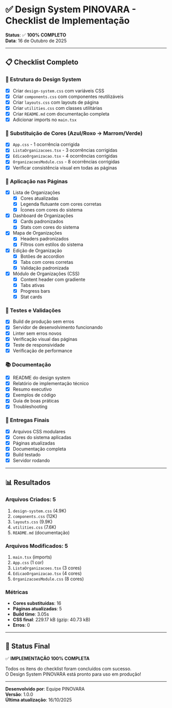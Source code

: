 # ✅ Design System PINOVARA - Checklist de Implementação

**Status**: ✅ **100% COMPLETO**  
**Data**: 16 de Outubro de 2025

---

## 📋 Checklist Completo

### 🎨 Estrutura do Design System
- [x] Criar `design-system.css` com variáveis CSS
- [x] Criar `components.css` com componentes reutilizáveis
- [x] Criar `layouts.css` com layouts de página
- [x] Criar `utilities.css` com classes utilitárias
- [x] Criar `README.md` com documentação completa
- [x] Adicionar imports no `main.tsx`

### 🔄 Substituição de Cores (Azul/Roxo → Marrom/Verde)
- [x] `App.css` - 1 ocorrência corrigida
- [x] `ListaOrganizacoes.tsx` - 3 ocorrências corrigidas
- [x] `EdicaoOrganizacao.tsx` - 4 ocorrências corrigidas  
- [x] `OrganizacoesModule.css` - 8 ocorrências corrigidas
- [x] Verificar consistência visual em todas as páginas

### 📄 Aplicação nas Páginas
- [x] Lista de Organizações
  - [x] Cores atualizadas
  - [x] Legenda flutuante com cores corretas
  - [x] Ícones com cores do sistema
- [x] Dashboard de Organizações
  - [x] Cards padronizados
  - [x] Stats com cores do sistema
- [x] Mapa de Organizações
  - [x] Headers padronizados
  - [x] Filtros com estilos do sistema
- [x] Edição de Organização
  - [x] Botões de accordion
  - [x] Tabs com cores corretas
  - [x] Validação padronizada
- [x] Módulo de Organizações (CSS)
  - [x] Content header com gradiente
  - [x] Tabs ativas
  - [x] Progress bars
  - [x] Stat cards

### 🧪 Testes e Validações
- [x] Build de produção sem erros
- [x] Servidor de desenvolvimento funcionando
- [x] Linter sem erros novos
- [x] Verificação visual das páginas
- [x] Teste de responsividade
- [x] Verificação de performance

### 📚 Documentação
- [x] README do design system
- [x] Relatório de implementação técnico
- [x] Resumo executivo
- [x] Exemplos de código
- [x] Guia de boas práticas
- [x] Troubleshooting

### 🎯 Entregas Finais
- [x] Arquivos CSS modulares
- [x] Cores do sistema aplicadas
- [x] Páginas atualizadas
- [x] Documentação completa
- [x] Build testado
- [x] Servidor rodando

---

## 📊 Resultados

### Arquivos Criados: 5
1. `design-system.css` (4.9K)
2. `components.css` (12K)
3. `layouts.css` (9.9K)
4. `utilities.css` (7.6K)
5. `README.md` (documentação)

### Arquivos Modificados: 5
1. `main.tsx` (imports)
2. `App.css` (1 cor)
3. `ListaOrganizacoes.tsx` (3 cores)
4. `EdicaoOrganizacao.tsx` (4 cores)
5. `OrganizacoesModule.css` (8 cores)

### Métricas
- **Cores substituídas**: 16
- **Páginas atualizadas**: 5
- **Build time**: 3.05s
- **CSS final**: 229.17 kB (gzip: 40.73 kB)
- **Erros**: 0

---

## 🎉 Status Final

✅ **IMPLEMENTAÇÃO 100% COMPLETA**

Todos os itens do checklist foram concluídos com sucesso.  
O Design System PINOVARA está pronto para uso em produção!

---

**Desenvolvido por**: Equipe PINOVARA  
**Versão**: 1.0.0  
**Última atualização**: 16/10/2025
